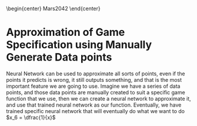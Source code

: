 \begin{center}
Mars2042
\end{center}
# Approximation of Game Specification using Manually Generate Data points 
Neural Network can be used to approximate all sorts of points, even if the points it predicts is wrong, it still outputs 
something, and that is the most important feature we are going to use. Imagine we have a series of data points, and those 
data points are manually created to suit a specific game function that we use, then we can create a neural network to 
approximate it, and use that trained neural network as our function. Eventually, we have trained specific neural network
that will eventually do what we want to do
$x_6 = \dfrac{1}{x}$
